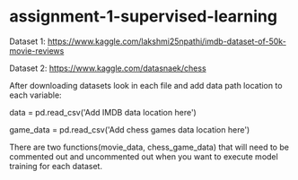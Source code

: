 # assignment-1-supervised-learning

Dataset 1: https://www.kaggle.com/lakshmi25npathi/imdb-dataset-of-50k-movie-reviews

Dataset 2: https://www.kaggle.com/datasnaek/chess

After downloading datasets look in each file and add data path location to each variable:

data = pd.read_csv('Add IMDB data location here')

game_data = pd.read_csv('Add chess games data location here')



There are two functions(movie_data, chess_game_data) that will need to be commented out and uncommented out when you want to execute model training for each dataset.
